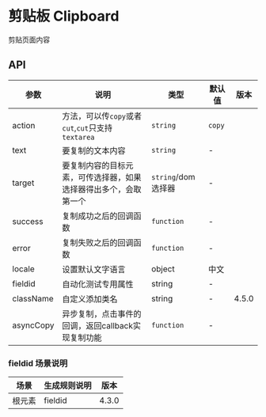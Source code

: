 # 剪贴板 Clipboard

剪贴页面内容

## API

<!--Clipboard-->
| 参数 | 说明 | 类型 | 默认值 | 版本 |
| --- | --- | --- | --- | --- |
|action|方法，可以传`copy`或者`cut`,`cut`只支持`textarea`|`string`|`copy`|
|text|要复制的文本内容|`string`|-|
|target|要复制内容的目标元素，可传选择器，如果选择器得出多个，会取第一个|`string`/dom选择器|-|
|success|复制成功之后的回调函数|`function`|-|
|error|复制失败之后的回调函数|`function`|-|
|locale|设置默认文字语言|object|中文|
|fieldid    |自动化测试专用属性| string |-|
|className  |自定义添加类名| string |-|4.5.0|
|asyncCopy  |异步复制，点击事件的回调，返回callback实现复制功能| `function` |-|

### fieldid 场景说明

| 场景     | 生成规则说明                   | 版本  |
| -------- | ----------------------------- | ----- |
| 根元素   | fieldid                      | 4.3.0 |
